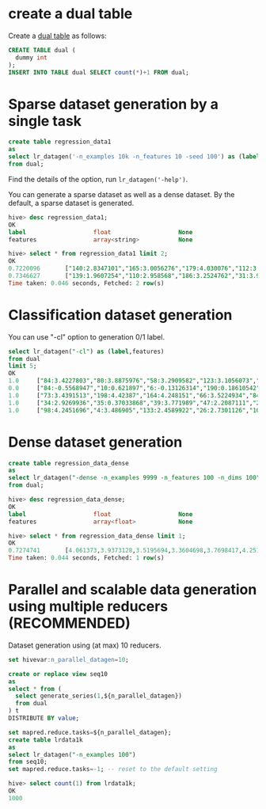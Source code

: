 <!--
  Licensed to the Apache Software Foundation (ASF) under one
  or more contributor license agreements.  See the NOTICE file
  distributed with this work for additional information
  regarding copyright ownership.  The ASF licenses this file
  to you under the Apache License, Version 2.0 (the
  "License"); you may not use this file except in compliance
  with the License.  You may obtain a copy of the License at

    http://www.apache.org/licenses/LICENSE-2.0

  Unless required by applicable law or agreed to in writing,
  software distributed under the License is distributed on an
  "AS IS" BASIS, WITHOUT WARRANTIES OR CONDITIONS OF ANY
  KIND, either express or implied.  See the License for the
  specific language governing permissions and limitations
  under the License.
-->
        
<!-- toc -->

# create a dual table

Create a [dual table](https://en.wikipedia.org/wiki/DUAL_table) as follows:
```sql
CREATE TABLE dual (
  dummy int
);
INSERT INTO TABLE dual SELECT count(*)+1 FROM dual;
```

# Sparse dataset generation by a single task
```sql
create table regression_data1
as
select lr_datagen('-n_examples 10k -n_features 10 -seed 100') as (label,features)
from dual;
```
Find the details of the option, run `lr_datagen('-help')`.

You can generate a sparse dataset as well as a dense dataset. By the default, a sparse dataset is generated.
```sql
hive> desc regression_data1;
OK
label                   float                   None
features                array<string>           None

hive> select * from regression_data1 limit 2;
OK
0.7220096       ["140:2.8347101","165:3.0056276","179:4.030076","112:3.3919246","99:3.98914","16:3.5653272","128:3.046535","124:2.7708225","78:2.4960368","6:1.7866131"]
0.7346627       ["139:1.9607254","110:2.958568","186:3.2524762","31:3.9243593","167:0.72854257","26:1.8355447","117:2.7663715","3:2.1551287","179:3.1099443","19:3.6411424"]
Time taken: 0.046 seconds, Fetched: 2 row(s)
```

# Classification dataset generation
You can use "-cl" option to generation 0/1 label.
```sql
select lr_datagen("-cl") as (label,features)
from dual 
limit 5;
OK
1.0     ["84:3.4227803","80:3.8875976","58:3.2909582","123:3.1056073","194:3.3360343","199:2.20207","75:3.5469763","74:3.3869767","126:0.9969454","93:2.5352612"]
0.0     ["84:-0.5568947","10:0.621897","6:-0.13126314","190:0.18610542","131:1.7232913","24:-2.7551131","113:-0.9842969","177:0.062993184","176:-0.19020283","21:-0.54811275"]
1.0     ["73:3.4391513","198:4.42387","164:4.248151","66:3.5224934","84:1.9026604","76:0.79803777","18:2.2168183","163:2.248695","119:1.5906067","72:2.0267224"]
1.0     ["34:2.9269936","35:0.37033868","39:3.771989","47:2.2087111","28:2.9445739","55:4.134555","14:2.4297745","164:3.0913055","52:2.0519433","128:2.9108515"]
1.0     ["98:4.2451696","4:3.486905","133:2.4589922","26:2.7301126","103:2.6827147","2:3.6198254","34:3.7042716","47:2.5515237","68:2.4294896","197:4.4958663"]
```

# Dense dataset generation
```sql
create table regression_data_dense
as
select lr_datagen("-dense -n_examples 9999 -n_features 100 -n_dims 100") as (label,features)
from dual;

hive> desc regression_data_dense;
OK
label                   float                   None
features                array<float>            None

hive> select * from regression_data_dense limit 1;
OK
0.7274741       [4.061373,3.9373128,3.5195694,3.3604698,3.7698417,4.2518,3.8796813,1.6020582,4.937072,1.5513933,3.0289552,2.6674519,3.432688,2.980945,1.8897587,2.9770515,3.3435504,1.7867403,3.4057906,1.2151588,5.0587463,2.1410913,2.8097973,2.4518871,3.175268,3.3347685,3.728993,3.1443396,3.5506077,3.6357877,4.248151,3.5224934,3.2423255,2.5188355,1.8626233,2.8432152,2.2762651,4.57472,2.2168183,2.248695,3.3636255,2.8359523,2.0327945,1.5917025,2.9269936,0.37033868,2.6151125,4.545956,2.0863252,3.7857852,2.9445739,4.134555,3.0660007,3.4279037,2.0519433,2.9108515,3.5171766,3.4708095,3.161707,2.39229,2.4589922,2.7301126,3.5303073,2.7398396,3.7042716,2.5515237,3.0943663,0.41565156,4.672767,3.1461313,3.0443575,3.4023938,2.2205734,1.8950733,2.1664586,4.8654623,2.787029,4.0460386,2.4455893,3.464298,1.062505,3.0513604,4.382525,2.771433,3.2828436,3.803544,2.178681,4.2466116,3.5440445,3.1546876,3.4248536,0.9067459,3.0134914,1.9528451,1.7175893,2.7029774,2.5759792,3.643847,3.0799,3.735559]
Time taken: 0.044 seconds, Fetched: 1 row(s)
```

# Parallel and scalable data generation using multiple reducers (RECOMMENDED)
Dataset generation using (at max) 10 reducers.

```sql
set hivevar:n_parallel_datagen=10;

create or replace view seq10 
as
select * from (
  select generate_series(1,${n_parallel_datagen})
  from dual 
) t
DISTRIBUTE BY value;

set mapred.reduce.tasks=${n_parallel_datagen};
create table lrdata1k
as
select lr_datagen("-n_examples 100")
from seq10;
set mapred.reduce.tasks=-1; -- reset to the default setting

hive> select count(1) from lrdata1k;
OK
1000
```
